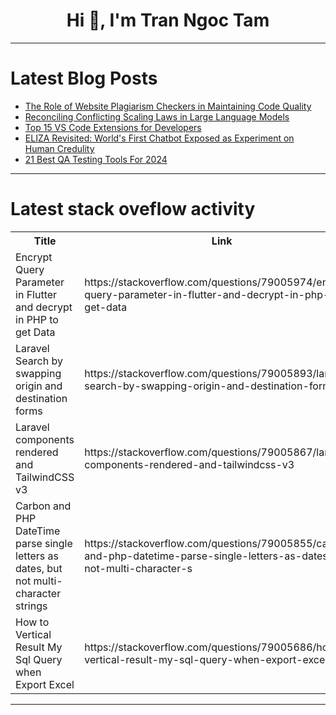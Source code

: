 <h1 align="center">Hi 👋, I'm Tran Ngoc Tam</h1>

---

# Latest Blog Posts 
<!-- BLOG-POST-LIST:START -->
- [The Role of Website Plagiarism Checkers in Maintaining Code Quality](https://dev.to/codequiry/the-role-of-website-plagiarism-checkers-in-maintaining-code-quality-1bdn)
- [Reconciling Conflicting Scaling Laws in Large Language Models](https://dev.to/mikeyoung44/reconciling-conflicting-scaling-laws-in-large-language-models-3g9n)
- [Top 15 VS Code Extensions for Developers](https://dev.to/nighty3098/top-15-vs-code-extensions-for-developers-27c6)
- [ELIZA Revisited: World&#39;s First Chatbot Exposed as Experiment on Human Credulity](https://dev.to/mikeyoung44/eliza-revisited-worlds-first-chatbot-exposed-as-experiment-on-human-credulity-6h9)
- [21 Best QA Testing Tools For 2024](https://dev.to/nazneenahmad/21-best-qa-testing-tools-for-2024-4l4p)
<!-- BLOG-POST-LIST:END -->

---

# Latest stack oveflow activity
<table>
  <tr><th>Title</th><th>Link</th></tr>
  <!-- STACKOVERFLOW:START --><tr><td>Encrypt Query Parameter in Flutter and decrypt in PHP to get Data</td><td>https://stackoverflow.com/questions/79005974/encrypt-query-parameter-in-flutter-and-decrypt-in-php-to-get-data</td></tr><tr><td>Laravel Search by swapping origin and destination forms</td><td>https://stackoverflow.com/questions/79005893/laravel-search-by-swapping-origin-and-destination-forms</td></tr><tr><td>Laravel components rendered and TailwindCSS v3</td><td>https://stackoverflow.com/questions/79005867/laravel-components-rendered-and-tailwindcss-v3</td></tr><tr><td>Carbon and PHP DateTime parse single letters as dates, but not multi-character strings</td><td>https://stackoverflow.com/questions/79005855/carbon-and-php-datetime-parse-single-letters-as-dates-but-not-multi-character-s</td></tr><tr><td>How to Vertical Result My Sql Query when Export Excel</td><td>https://stackoverflow.com/questions/79005686/how-to-vertical-result-my-sql-query-when-export-excel</td></tr><!-- STACKOVERFLOW:END -->
</table>

---



